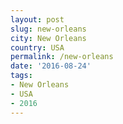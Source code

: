 ```yaml
---
layout: post
slug: new-orleans
city: New Orleans
country: USA
permalink: /new-orleans
date: '2016-08-24'
tags:
- New Orleans
- USA
- 2016
---
```

